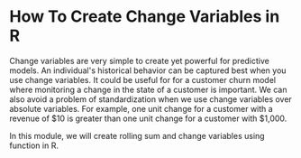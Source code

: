 # How To Create Change Variables in R
Change variables are very simple to create yet powerful for predictive models. An individual's historical behavior can be captured best when you use change variables. It could be useful for for a customer churn model where monitoring a change in the state of a customer is important. We can also avoid a problem of standardization when we use change variables over absolute variables. For example, one unit change for a customer with a revenue of $10 is greater than one unit change for a customer with $1,000. 

In this module, we will create rolling sum and change variables using function in R.
